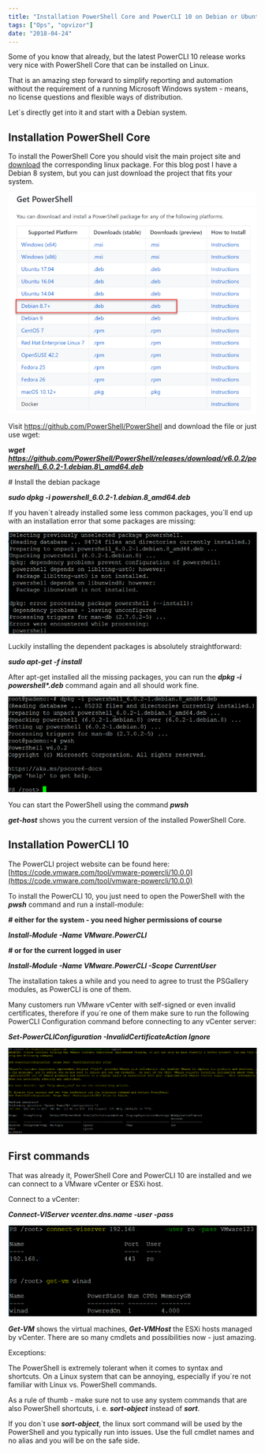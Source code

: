 ```yaml
---
title: "Installation PowerShell Core and PowerCLI 10 on Debian or Ubuntu"
tags: ["Ops", "opvizor"]
date: "2018-04-24"
---
```


Some of you know that already, but the latest PowerCLI 10 release works very nice with PowerShell Core that can be installed on Linux.

That is an amazing step forward to simplify reporting and automation without the requirement of a running Microsoft Windows system - means, no license questions and flexible ways of distribution.

Let´s directly get into it and start with a Debian system.

## Installation PowerShell Core

To install the PowerShell Core you should visit the main project site and [download](https://github.com/PowerShell/PowerShell) the corresponding linux package. For this blog post I have a Debian 8 system, but you can just download the project that fits your system.

[![Download PowerShell Core](/images/blog/download_powershell_core.png)](https://github.com/PowerShell/PowerShell)

Visit https://github.com/PowerShell/PowerShell and download the file or just use wget:

_**wget https://github.com/PowerShell/PowerShell/releases/download/v6.0.2/powershell\_6.0.2-1.debian.8\_amd64.deb**_

\# Install the debian package

_**sudo dpkg -i powershell\_6.0.2-1.debian.8\_amd64.deb**_

If you haven´t already installed some less common packages, you´ll end up with an installation error that some packages are missing:

![Installation Error PowerShell Core](/images/blog/install_error.png)

Luckily installing the dependent packages is absolutely straightforward:

_**sudo apt-get -f install**_

After apt-get installed all the missing packages, you can run the _**dpkg -i powershell\*.deb**_ command again and all should work fine.

![pwsh to start PowerShell Core](/images/blog/first_run.png)

You can start the PowerShell using the command _**pwsh**_

_**get-host**_ shows you the current version of the installed PowerShell Core.

## Installation PowerCLI 10

The PowerCLI project website can be found here: [https://code.vmware.com/tool/vmware-powercli/10.0.0](https://code.vmware.com/tool/vmware-powercli/10.0.0)

To install the PowerCLI 10, you just need to open the PowerShell with the **_pwsh_** command and run a install-module:

**\# either for the system - you need higher permissions of course**

**_Install-Module -Name VMware.PowerCLI_**

**\# or for the current logged in user**

**_Install-Module -Name VMware.PowerCLI -Scope CurrentUser_**

The installation takes a while and you need to agree to trust the PSGallery modules, as PowerCLI is one of them.

Many customers run VMware vCenter with self-signed or even invalid certificates, therefore if you´re one of them make sure to run the following PowerCLI Configuration command before connecting to any vCenter server:

**_Set-PowerCLIConfiguration -InvalidCertificateAction Ignore_**

![PowerCLI 10 linux](/images/blog/invalidcert.png)

## First commands

That was already it, PowerShell Core and PowerCLI 10 are installed and we can connect to a VMware vCenter or ESXi host.

Connect to a vCenter:

_**Connect-VIServer vcenter.dns.name -user <username> -pass <password>**_

![vCenter connection PowerCLI](/images/blog/vcentercon.png)

**_Get-VM_** shows the virtual machines, **_Get-VMHost_** the ESXi hosts managed by vCenter. There are so many cmdlets and possibilities now - just amazing.

Exceptions:

The PowerShell is extremely tolerant when it comes to syntax and shortcuts. On a Linux system that can be annoying, especially if you´re not familiar with Linux vs. PowerShell commands.

As a rule of thumb - make sure not to use any system commands that are also PowerShell shortcuts, i. e. _**sort-object**_ instead of **_sort_**.

If you don´t use _**sort-object**_, the linux sort command will be used by the PowerShell and you typically run into issues. Use the full cmdlet names and no alias and you will be on the safe side.
